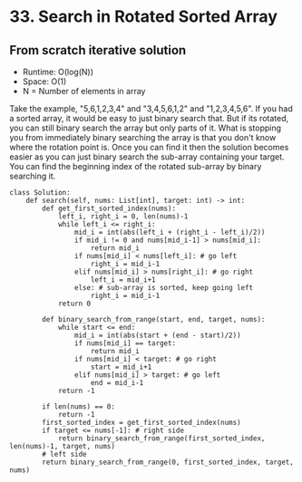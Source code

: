 # 33. Search in Rotated Sorted Array

## From scratch iterative solution
- Runtime: O(log(N))
- Space: O(1)
- N = Number of elements in array

Take the example, "5,6,1,2,3,4" and "3,4,5,6,1,2" and "1,2,3,4,5,6". 
If you had a sorted array, it would be easy to just binary search that. But if its rotated, you can still binary search the array but only parts of it. What is stopping you from immediately binary searching the array is that you don't know where the rotation point is. Once you can find it then the solution becomes easier as you can just binary search the sub-array containing your target. You can find the beginning index of the rotated sub-array by binary searching it.

```
class Solution:
    def search(self, nums: List[int], target: int) -> int:
        def get_first_sorted_index(nums):
            left_i, right_i = 0, len(nums)-1
            while left_i <= right_i:
                mid_i = int(abs(left_i + (right_i - left_i)/2))
                if mid_i != 0 and nums[mid_i-1] > nums[mid_i]:
                    return mid_i
                if nums[mid_i] < nums[left_i]: # go left
                    right_i = mid_i-1
                elif nums[mid_i] > nums[right_i]: # go right
                    left_i = mid_i+1
                else: # sub-array is sorted, keep going left
                    right_i = mid_i-1
            return 0
            
        def binary_search_from_range(start, end, target, nums):
            while start <= end:
                mid_i = int(abs(start + (end - start)/2))
                if nums[mid_i] == target:
                    return mid_i
                if nums[mid_i] < target: # go right
                    start = mid_i+1
                elif nums[mid_i] > target: # go left
                    end = mid_i-1
            return -1
            
        if len(nums) == 0:
            return -1
        first_sorted_index = get_first_sorted_index(nums)
        if target <= nums[-1]: # right side
            return binary_search_from_range(first_sorted_index, len(nums)-1, target, nums)
        # left side
        return binary_search_from_range(0, first_sorted_index, target, nums)
```
